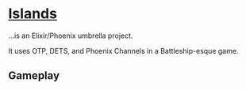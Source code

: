 # [Islands](http://islands.gigalixirapp.com/)

...is an Elixir/Phoenix umbrella project.

It uses OTP, DETS, and Phoenix Channels in a Battleship-esque game.

## Gameplay
